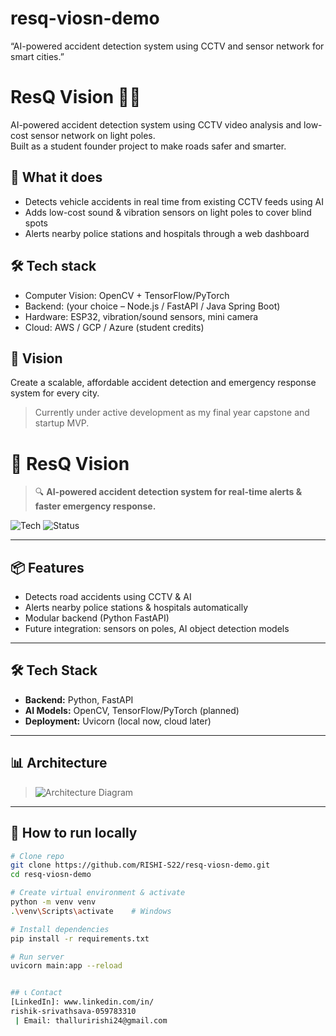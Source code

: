 # resq-viosn-demo
“AI-powered accident detection system using CCTV and sensor network for smart cities.”
# ResQ Vision 🚦🤖

AI-powered accident detection system using CCTV video analysis and low-cost sensor network on light poles.  
Built as a student founder project to make roads safer and smarter.

## 📌 What it does
- Detects vehicle accidents in real time from existing CCTV feeds using AI
- Adds low-cost sound & vibration sensors on light poles to cover blind spots
- Alerts nearby police stations and hospitals through a web dashboard

## 🛠 Tech stack
- Computer Vision: OpenCV + TensorFlow/PyTorch
- Backend: (your choice – Node.js / FastAPI / Java Spring Boot)
- Hardware: ESP32, vibration/sound sensors, mini camera
- Cloud: AWS / GCP / Azure (student credits)

## 📍 Vision
Create a scalable, affordable accident detection and emergency response system for every city.

> Currently under active development as my final year capstone and startup MVP.
# 🚨 ResQ Vision

> 🔍 **AI-powered accident detection system for real-time alerts & faster emergency response.**

![Tech](https://img.shields.io/badge/Built%20with-Python%20%7C%20FastAPI%20%7C%20OpenCV-blue)
![Status](https://img.shields.io/badge/Project-Prototype-brightgreen)

---

## 📦 Features
- Detects road accidents using CCTV & AI
- Alerts nearby police stations & hospitals automatically
- Modular backend (Python FastAPI)
- Future integration: sensors on poles, AI object detection models

---

## 🛠 Tech Stack
- **Backend:** Python, FastAPI
- **AI Models:** OpenCV, TensorFlow/PyTorch (planned)
- **Deployment:** Uvicorn (local now, cloud later)

---

## 📊 Architecture

> ![Architecture Diagram](architecture-dark.png)

---

## 🚀 How to run locally
```bash
# Clone repo
git clone https://github.com/RISHI-S22/resq-viosn-demo.git
cd resq-viosn-demo

# Create virtual environment & activate
python -m venv venv
.\venv\Scripts\activate    # Windows

# Install dependencies
pip install -r requirements.txt

# Run server
uvicorn main:app --reload


## 📞 Contact
[LinkedIn]: www.linkedin.com/in/
rishik-srivathsava-059783310
 | Email: thalluririshi24@gmail.com
